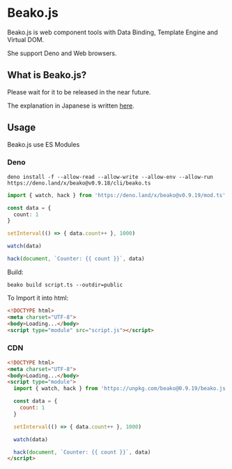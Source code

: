 # Beako.js

Beako.js is web component tools with Data Binding, Template Engine and Virtual DOM.

She support Deno and Web browsers.


## What is Beako.js?

Please wait for it to be released in the near future.

The explanation in Japanese is written [here](https://zenn.dev/itte/articles/54dfdf99622e40).

## Usage

Beako.js use ES Modules

### Deno

```shell
deno install -f --allow-read --allow-write --allow-env --allow-run https://deno.land/x/beako@v0.9.18/cli/beako.ts
```

```ts
import { watch, hack } from 'https://deno.land/x/beako@v0.9.19/mod.ts'

const data = {
  count: 1
}

setInterval(() => { data.count++ }, 1000)

watch(data)

hack(document, `Counter: {{ count }}`, data)
```

Build:

```shell
beako build script.ts --outdir=public
```

To Import it into html:

```html
<!DOCTYPE html>
<meta charset="UTF-8">
<body>Loading...</body>
<script type="module" src="script.js"></script>
```

### CDN

```html
<!DOCTYPE html>
<meta charset="UTF-8">
<body>Loading...</body>
<script type="module">
  import { watch, hack } from 'https://unpkg.com/beako@0.9.19/beako.js'

  const data = {
    count: 1
  }

  setInterval(() => { data.count++ }, 1000)

  watch(data)

  hack(document, `Counter: {{ count }}`, data)
</script>
```

